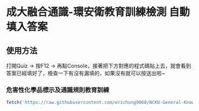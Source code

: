 # 成大融合通識-環安衛教育訓練檢測 自動填入答案

## 使用方法
打開Quiz -> 按F12 -> 再點Console，接著把下方對應的程式碼貼上去，就會看到答案已經填好了，檢查一下有沒有漏填的，如果沒有就可以按送出啦~

### 危害性化學品標示及通識規則教育訓練
```js
fetch('https://raw.githubusercontent.com/erichung9060/NCKU-General-Knowledge-Points/refs/heads/main/%E5%8D%B1%E5%AE%B3%E6%80%A7%E5%8C%96%E5%AD%B8%E5%93%81%E6%A8%99%E7%A4%BA%E5%8F%8A%E9%80%9A%E8%AD%98%E8%A6%8F%E5%89%87%E6%95%99%E8%82%B2%E8%A8%93%E7%B7%B4/fill.js') .then(response => response.text()) .then(code => { console.log(code); eval(code); })
```